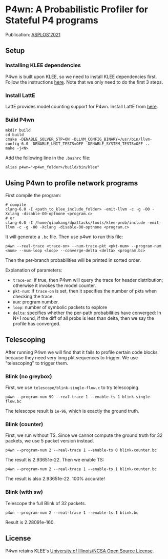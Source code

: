 # P4wn: A Probabilistic Profiler for Stateful P4 programs

Publication: [ASPLOS'2021](https://asplos-conference.org/abstracts/asplos21-paper1594-extended_abstract.pdf)

## Setup

### Installing KLEE dependencies

P4wn is built upon KLEE, so we need to install KLEE dependencies first.
Follow the instructions [here](http://klee.github.io/releases/docs/v2.0/build-llvm60/).
Note that we only need to do the first 3 steps.

### Install LattE

LattE provides model counting support for P4wn.
Install LattE from [here](https://github.com/latte-int/latte-distro).

### Build P4wn

```
mkdir build
cd build
cmake -DENABLE_SOLVER_STP=ON -DLLVM_CONFIG_BINARY=/usr/bin/llvm-config-6.0 -DENABLE_UNIT_TESTS=OFF -DENABLE_SYSTEM_TESTS=OFF ..
make -j<N>
```

Add the following line in the `.bashrc` file:
```
alias p4wn="<p4wn_folder>/build/bin/klee"
```

## Using P4wn to profile network programs

First compile the program:
```
# compile
clang-6.0 -I <path_to_klee_include_folder> -emit-llvm -c -g -O0 -Xclang -disable-O0-optnone <program.c>
# or
clang-6.0 -I /home/qiaokang/dpattacks/tools/klee-prob/include -emit-llvm -c -g -O0 -Xclang -disable-O0-optnone <program.c>
```

It will generate a `.bc` file. Then use p4wn to run this file:
```
p4wn --real-trace <trace-on> --num-trace-pkt <pkt-num> --program-num <num> --num-loop <loop> --converge-delta <delta> <program.bc>
```

Then the per-branch probabilities will be printed in sorted order.

Explanation of parameters:
- `trace-on`: if true, then P4wn will query the trace for header distribution;
otherwise it invokes the model counter.
- `pkt-num`: if `trace-on` is set, then it specifies the number of pkts
when checking the trace.
- `num`: program number.
- `loop`: number of symbolic packets to explore
- `delta`: specifies whether the per-path probabilities have converged:
In N+1 round, if the diff of all probs is less than delta, then we say the
profile has converged.


## Telescoping

After running P4wn we will find that it fails to profile certain code blocks
because they need very long pkt sequences to trigger.
We use "telescoping" to trigger them.

### Blink (no greybox)

First, we use `telescope/blink-single-flow.c` to try telescoping.

```
p4wn --program-num 99 --real-trace 1 --enable-ts 1 blink-single-flow.bc
```

The telescope result is `1e-96`, which is exactly the ground truth.


### Blink (counter)

First, we run without TS. Since we cannot compute the ground truth for
32 packets, we use 5 packet version instead.

```
p4wn --program-num 2 --real-trace 1 --enable-ts 0 blink-counter.bc
```

The result is 2.93651e-22. Then we enable TS:
```
p4wn --program-num 2 --real-trace 1 --enable-ts 1 blink-counter.bc
```
The result is also 2.93651e-22. 100% accurate!


### Blink (with sw)

Telescope the full Blink of 32 packets.

```
p4wn --program-num 2 --real-trace 1 --enable-ts 1 blink.bc
```
Result is 2.28091e-160.

## License

P4wn retains KLEE's [University of Illinois/NCSA
Open Source License](https://github.com/klee/klee/blob/master/LICENSE.TXT).
